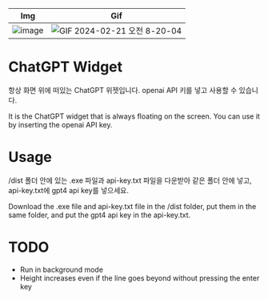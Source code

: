 | Img                                                                                                      | Gif                                                                                                                            |
| -------------------------------------------------------------------------------------------------------- | ------------------------------------------------------------------------------------------------------------------------------ |
| ![image](https://github.com/r-4bb1t/chatgpt-widget/assets/52532871/ec31c0e9-bcff-44aa-ae32-394ad2feba08) | ![GIF 2024-02-21 오전 8-20-04](https://github.com/r-4bb1t/chatgpt-widget/assets/52532871/c242e879-37e6-4a1f-900a-d219d41d8c69) |

# ChatGPT Widget

항상 화면 위에 떠있는 ChatGPT 위젯입니다. openai API 키를 넣고 사용할 수 있습니다.

It is the ChatGPT widget that is always floating on the screen. You can use it by inserting the openai API key.

# Usage

/dist 폴더 안에 있는 .exe 파일과 api-key.txt 파일을 다운받아 같은 폴더 안에 넣고, api-key.txt에 gpt4 api key를 넣으세요.

Download the .exe file and api-key.txt file in the /dist folder, put them in the same folder, and put the gpt4 api key in the api-key.txt.

# TODO

- Run in background mode
- Height increases even if the line goes beyond without pressing the enter key
